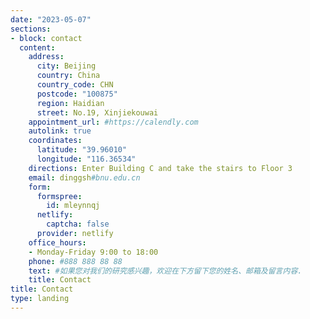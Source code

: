 ```yaml
---
date: "2023-05-07"
sections:
- block: contact
  content:
    address:
      city: Beijing
      country: China
      country_code: CHN
      postcode: "100875"
      region: Haidian
      street: No.19, Xinjiekouwai
    appointment_url: #https://calendly.com
    autolink: true
    coordinates:
      latitude: "39.96010"
      longitude: "116.36534"
    directions: Enter Building C and take the stairs to Floor 3
    email: dinggsh#bnu.edu.cn
    form:
      formspree:
        id: mleynnqj
      netlify:
        captcha: false
      provider: netlify
    office_hours:
    - Monday-Friday 9:00 to 18:00
    phone: #888 888 88 88
    text: #如果您对我们的研究感兴趣，欢迎在下方留下您的姓名、邮箱及留言内容.
    title: Contact
title: Contact
type: landing
---
```

